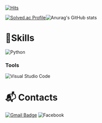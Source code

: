 [![Hits](https://hits.seeyoufarm.com/api/count/incr/badge.svg?url=https%3A%2F%2Fgithub.com%2Fbadapiri&count_bg=%23010101&title_bg=%237C7A7A&icon=&icon_color=%23E7E7E7&title=hits&edge_flat=false)](https://hits.seeyoufarm.com)

[![Solved.ac Profile](http://mazassumnida.wtf/api/v2/generate_badge?boj=badapiri1004)](https://solved.ac/badapiri1004/)![Anurag's GitHub stats](https://github-readme-stats.vercel.app/api?username=badapiri&show_icons=true&theme=radical)
# 💪Skills
![Python](https://img.shields.io/badge/Python-3776AB.svg?&style=for-the-badge&logo=Python&logoColor=white)
### Tools
![Visual Studio Code](https://img.shields.io/badge/Visual%20Studio%20Code-007ACC.svg?&style=for-the-badge&logo=Visual%20Studio%20Code&logoColor=white)
# :mailbox_with_mail: Contacts
[![Gmail Badge](https://img.shields.io/badge/Gmail-d14836?style=flat-square&logo=Gmail&logoColor=white&link=mailto:badapiri12345@gmail.com)](mailto:badapiri12345@gmail.com)
![Facebook](https://img.shields.io/badge/Facebook-1877F2.svg?&style=for-the-badge&logo=Fackbook&logoColor=White)
